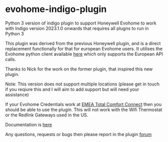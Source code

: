 # evohome-indigo-plugin
 Python 3 version of indigo plugin to support Honeywell Evohome to work with Indigo version 2023.1.0 onwards that requires all plugns to run in Python 3

This plugin was derived from the previous Honeywell plugin, and is a direct replacement functionally for that for european Evohome users. It utilises the Evohome python client
available [here](https://github.com/watchforstock/evohome-client) which only supports the European API calls.

Thanks to Nick for the work on the former plugin, that inspired this new plugin.

Note: This version does not support multiple locations (please get in touch if you reqiure this and I will aim to add support but will need your assistance)

If your Evohome Credentials work at [EMEA Total Comfort Connect](https://international.mytotalconnectcomfort.com/Account/Login) then you should be able to use the plugin. This will not work with the Wifi Thermostat or the Redlink Gateways used in the US.
 
 Documentation is [here](https://github.com/neilkplugins/evohome-indigo-plugin/wiki)
 
 Any questions, requests or bugs then please report in the plugin [forum](https://forums.indigodomo.com/viewforum.php?f=401)
